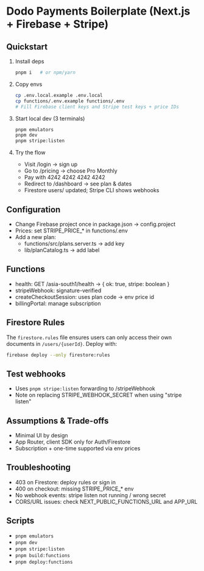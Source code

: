 # Dodo Payments Boilerplate (Next.js + Firebase + Stripe)

## Quickstart
1) Install deps
   ```bash
   pnpm i   # or npm/yarn
   ```

2) Copy envs
   ```bash
   cp .env.local.example .env.local
   cp functions/.env.example functions/.env
   # Fill Firebase client keys and Stripe test keys + price IDs
   ```

3) Start local dev (3 terminals)
   ```bash
   pnpm emulators
   pnpm dev
   pnpm stripe:listen
   ```

4) Try the flow
   - Visit /login → sign up
   - Go to /pricing → choose Pro Monthly
   - Pay with 4242 4242 4242 4242
   - Redirect to /dashboard → see plan & dates
   - Firestore users/<uid> updated; Stripe CLI shows webhooks

## Configuration
- Change Firebase project once in package.json → config.project
- Prices: set STRIPE_PRICE_* in functions/.env
- Add a new plan: 
  - functions/src/plans.server.ts → add key
  - lib/planCatalog.ts → add label

## Functions
- health: GET /asia-south1/health → { ok: true, stripe: boolean }
- stripeWebhook: signature-verified
- createCheckoutSession: uses plan code → env price id
- billingPortal: manage subscription

## Firestore Rules
The `firestore.rules` file ensures users can only access their own documents in `/users/{userId}`. Deploy with:
```bash
firebase deploy --only firestore:rules
```

## Test webhooks
- Uses `pnpm stripe:listen` forwarding to /stripeWebhook
- Note on replacing STRIPE_WEBHOOK_SECRET when using "stripe listen"

## Assumptions & Trade-offs
- Minimal UI by design
- App Router, client SDK only for Auth/Firestore
- Subscription + one-time supported via env prices

## Troubleshooting
- 403 on Firestore: deploy rules or sign in
- 400 on checkout: missing STRIPE_PRICE_* env
- No webhook events: stripe listen not running / wrong secret
- CORS/URL issues: check NEXT_PUBLIC_FUNCTIONS_URL and APP_URL

## Scripts
- `pnpm emulators`
- `pnpm dev`
- `pnpm stripe:listen`
- `pnpm build:functions`
- `pnpm deploy:functions`
